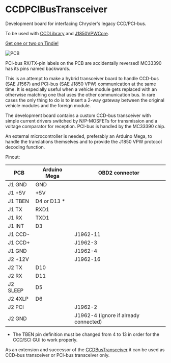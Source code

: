 # CCDPCIBusTransceiver
Development board for interfacing Chrysler's legacy CCD/PCI-bus.

To be used with [CCDLibrary](https://github.com/laszlodaniel/CCDLibrary) and [J1850VPWCore](https://github.com/laszlodaniel/J1850VPWCore).

[Get one or two on Tindie!](https://www.tindie.com/products/20980/)

![PCB](https://chryslerccdsci.files.wordpress.com/2021/04/img_20210416_120804_02.jpg)

PCI-bus RX/TX-pin labels on the PCB are accidentally reversed! MC33390 has its pins named backwards.

This is an attempt to make a hybrid transceiver board to handle CCD-bus (SAE J1567) and PCI-bus (SAE J1850 VPW) communication at the same time.
It is especially useful when a vehicle module gets replaced with an otherwise matching one that uses the other communication bus.
In rare cases the only thing to do is to insert a 2-way gateway between the original vehicle modules and the foreign module.

The development board contains a custom CCD-bus transceiver with simple current drivers switched by N/P-MOSFETs for transmission and a voltage comparator for reception.
PCI-bus is handled by the MC33390 chip.

An external microcontroller is needed, preferably an Arduino Mega, to handle the translations themselves and to provide the J1850 VPW protocol decoding function.

Pinout:

| PCB      | Arduino Mega | OBD2 connector                        |
|----------|--------------|---------------------------------------|
| J1 GND   | GND          |                                       |
| J1 +5V   | +5V          |                                       |
| J1 TBEN  | D4 or D13 *  |                                       |
| J1 TX    | RXD1         |                                       |
| J1 RX    | TXD1         |                                       |
| J1 INT   | D3           |                                       |
| J1 CCD-  |              | J1962-11                              |
| J1 CCD+  |              | J1962-3                               |
| J1 GND   |              | J1962-4                               |
| J2 +12V  |              | J1962-16                              |
| J2 TX    | D10          |                                       |
| J2 RX    | D11          |                                       |
| J2 SLEEP | D5           |                                       |
| J2 4XLP  | D6           |                                       |
| J2 PCI   |              | J1962-2                               |
| J2 GND   |              | J1962-4 (ignore if already connected) |

* The TBEN pin definition must be changed from 4 to 13 in order for the CCD/SCI GUI to work properly.

As an extension and successor of the [CCDBusTransceiver](https://github.com/laszlodaniel/CCDBusTransceiver) it can be used as CCD-bus transceiver or PCI-bus transceiver only.
